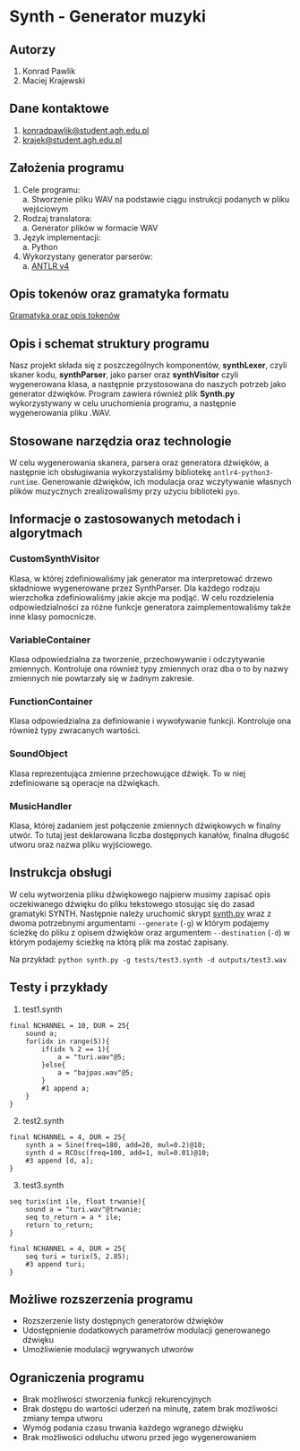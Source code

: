 # Synth - Generator muzyki

## Autorzy

1. Konrad Pawlik
2. Maciej Krajewski

## Dane kontaktowe

1. konradpawlik@student.agh.edu.pl
2. krajek@student.agh.edu.pl

## Założenia programu

1. Cele programu:\
  a. Stworzenie pliku WAV na podstawie ciągu instrukcji podanych w pliku wejściowym
2. Rodzaj translatora:\
  a. Generator plików w formacie WAV
3. Język implementacji:\
  a. Python
4. Wykorzystany generator parserów:\
  a. [ANTLR v4](https://www.antlr.org)

## Opis tokenów oraz gramatyka formatu
  [Gramatyka oraz opis tokenów](https://github.com/krajewskiML/Teoria-Kompilatorow-i-Kompilacji/blob/master/Grammar/synth.g4)

## Opis i schemat struktury programu

Nasz projekt składa się z poszczególnych komponentów, <b>synthLexer</b>, czyli skaner kodu, <b>synthParser</b>, jako parser oraz 
<b>synthVisitor</b> czyli wygenerowana klasa, a następnie przystosowana do naszych potrzeb jako generator dźwięków. Program zawiera również
plik <b>Synth.py</b> wykorzystywany w celu uruchomienia programu, a następnie wygenerowania pliku .WAV. 

## Stosowane narzędzia oraz technologie

W celu wygenerowania skanera, parsera oraz generatora dźwięków, a następnie ich obsługiwania wykorzystaliśmy bibliotekę
`antlr4-python3-runtime`. Generowanie dźwięków, ich modulacja oraz wczytywanie własnych plików muzycznych zrealizowaliśmy
przy użyciu biblioteki `pyo`.

## Informacje o zastosowanych metodach i algorytmach

### CustomSynthVisitor
Klasa, w której zdefiniowaliśmy jak generator ma interpretować drzewo składniowe wygenerowane przez SynthParser. Dla każdego rodzaju
wierzchołka zdefiniowaliśmy jakie akcje ma podjąć. W celu rozdzielenia odpowiedzialności za różne funkcje generatora zaimplementowaliśmy
także inne klasy pomocnicze.

### VariableContainer
Klasa odpowiedzialna za tworzenie, przechowywanie i odczytywanie zmiennych. Kontroluje ona również typy zmiennych oraz dba
o to by nazwy zmiennych nie powtarzały się w żadnym zakresie.

### FunctionContainer
Klasa odpowiedzialna za definiowanie i wywoływanie funkcji. Kontroluje ona również typy zwracanych wartości.

### SoundObject
Klasa reprezentująca zmienne przechowujące dźwięk. To w niej zdefiniowane są operacje na dźwiękach.

### MusicHandler
Klasa, której zadaniem jest połączenie zmiennych dźwiękowych w finalny utwór. To tutaj jest deklarowana liczba dostępnych kanałów,
finalna długość utworu oraz nazwa pliku wyjściowego.

## Instrukcja obsługi

W celu wytworzenia pliku dźwiękowego najpierw musimy zapisać opis oczekiwanego dźwięku do pliku tekstowego stosując się
do zasad gramatyki SYNTH. Następnie należy uruchomić skrypt [synth.py](https://github.com/krajewskiML/Teoria-Kompilatorow-i-Kompilacji/blob/master/Synth/synth.py)
wraz z dwoma potrzebnymi argumentami `--generate` (`-g`) w którym podajemy ścieżkę do pliku z opisem dźwięków oraz argumentem `--destination` (`-d`) 
w którym podajemy ścieżkę na którą plik ma zostać zapisany.

Na przykład: `python synth.py -g tests/test3.synth -d outputs/test3.wav`

## Testy i przykłady

1. test1.synth
```
final NCHANNEL = 10, DUR = 25{
    sound a;
    for(idx in range(5)){
        if(idx % 2 == 1){
            a = "turi.wav"@5;
        }else{
            a = "bajpas.wav"@5;
        }
        #1 append a;
    }
}
```

2. test2.synth
```
final NCHANNEL = 4, DUR = 25{
    synth a = Sine(freq=180, add=20, mul=0.2)@10;
    synth d = RCOsc(freq=100, add=1, mul=0.01)@10;
    #3 append [d, a];
}
```

3. test3.synth
```
seq turix(int ile, float trwanie){
    sound a = "turi.wav"@trwanie;
    seq to_return = a * ile;
    return to_return;
}

final NCHANNEL = 4, DUR = 25{
    seq turi = turix(5, 2.85);
    #3 append turi;
}
```

## Możliwe rozszerzenia programu

* Rozszerzenie listy dostępnych generatorów dźwięków
* Udostępnienie dodatkowych parametrów modulacji generowanego dźwięku
* Umożliwienie modulacji wgrywanych utworów

## Ograniczenia programu

* Brak możliwości stworzenia funkcji rekurencyjnych
* Brak dostępu do wartości uderzeń na minutę, zatem brak możliwości zmiany tempa utworu
* Wymóg podania czasu trwania każdego wgranego dźwięku
* Brak możliwości odsłuchu utworu przed jego wygenerowaniem 